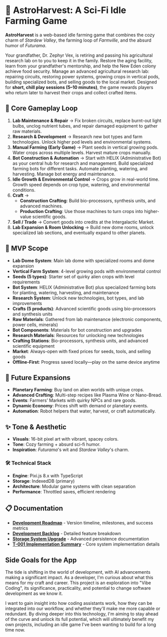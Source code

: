 # 🌌 AstroHarvest: A Sci-Fi Idle Farming Game

**AstroHarvest** is a web-based idle farming game that combines the cozy charm of _Stardew Valley_, the farming loop of _Farmville_, and the absurd humor of _Futurama_.

Your grandfather, Dr. Zephyr Vex, is retiring and passing his agricultural research lab on to you to keep it in the family. Restore the aging facility, learn from your grandfather's mentorship, and help the New Eden colony achieve food security. Manage an advanced agricultural research lab: repairing circuits, restoring power systems, growing crops in vertical pods, building specialized bots, and selling goods to the local market. Designed for **short, chill play sessions (5–10 minutes)**, the game rewards players who return later to harvest their crops and collect crafted items.

## 🌱 Core Gameplay Loop

1. **Lab Maintenance & Repair** → Fix broken circuits, replace burnt-out light bulbs, unclog nutrient tubes, and repair damaged equipment to gather raw materials.
2. **Research & Development** → Research new bot types and farm technologies. Unlock higher pod levels and environmental systems.
3. **Manual Farming (Early Game)** → Plant seeds in vertical growing pods. Water crops across multiple levels. Harvest mature crops manually.
4. **Bot Construction & Automation** → Start with HELIX (Administrative Bot) as your central hub for research and management. Build specialized farming bots for different tasks. Automate planting, watering, and harvesting. Manage bot energy and maintenance.
5. **Idle Growth & Environmental Control** → Crops grow in real-world time. Growth speed depends on crop type, watering, and environmental conditions.
6. **Craft** →
   - **Construction Crafting**: Build bio-processors, synthesis units, and advanced machines.
   - **Production Crafting**: Use those machines to turn crops into higher-value scientific goods.
7. **Sell / Trade** → Convert goods into credits at the Intergalactic Market.
8. **Lab Expansion & Room Unlocking** → Build new dome rooms, unlock specialized lab sections, and eventually expand to other planets.

## 🎯 MVP Scope

- **Lab Dome System**: Main lab dome with specialized rooms and dome expansion
- **Vertical Farm System**: 4-level growing pods with environmental control
- **Seeds (5 types)**: Starter set of quirky alien crops with level requirements
- **Bot System**: HELIX (Administrative Bot) plus specialized farming bots for planting, watering, harvesting, and maintenance
- **Research System**: Unlock new technologies, bot types, and lab improvements
- **Crafts (5 products)**: Advanced scientific goods using bio-processors and synthesis units
- **Raw Materials**: Gathered from lab maintenance (electronic components, power cells, minerals)
- **Bot Components**: Materials for bot construction and upgrades
- **Research Materials**: Resources for unlocking new technologies
- **Crafting Stations**: Bio-processors, synthesis units, and advanced scientific equipment
- **Market**: Always-open with fixed prices for seeds, tools, and selling goods
- **Offline-First**: Progress saved locally—play on the same device anytime

## 🔮 Future Expansions

- **Planetary Farming**: Buy land on alien worlds with unique crops.
- **Advanced Crafting**: Multi-step recipes like Plasma Wine or Nano-Bread.
- **Events**: Farmers’ Markets with quirky NPCs and rare goods.
- **Dynamic Economy**: Prices shift with demand or planetary events.
- **Automation**: Robot helpers that water, harvest, or craft automatically.

## ✨ Tone & Aesthetic

- **Visuals**: 16-bit pixel art with vibrant, spacey colors.
- **Tone**: Cozy farming + absurd sci-fi humor.
- **Inspiration**: _Futurama_'s wit and _Stardew Valley_'s charm.

### 🛠️ Technical Stack

- **Engine**: Pixi.js 8.x with TypeScript
- **Storage**: IndexedDB (primary)
- **Architecture**: Modular game systems with clean separation
- **Performance**: Throttled saves, efficient rendering

## 📋 Documentation

- **[Development Roadmap](./ROADMAP.md)** - Version timeline, milestones, and success metrics
- **[Development Backlog](./DEVELOPMENT_BACKLOG.md)** - Detailed feature breakdown
- **[Storage System Upgrade](./docs/STORAGE-SYSTEM-UPGRADE.md)** - Advanced persistence documentation
- **[T-001 Implementation Summary](./docs/T-001-IMPLEMENTATION-SUMMARY.md)** - Core system implementation details

## Side Goals for the App

The tide is shifting in the world of development, with AI advancements making a significant impact. As a developer, I'm curious about what this means for my craft and career. This project is an exploration into "Vibe Coding", its significance, practicality, and potential to change software development as we know it.

I want to gain insight into how coding assistants work, how they can be integrated into our workflow, and whether they'll make me more capable or redundant. By diving deeper into this technology, I'm aiming to stay ahead of the curve and unlock its full potential, which will ultimately benefit my own projects, including an idle game I've been wanting to build for a long time now.
